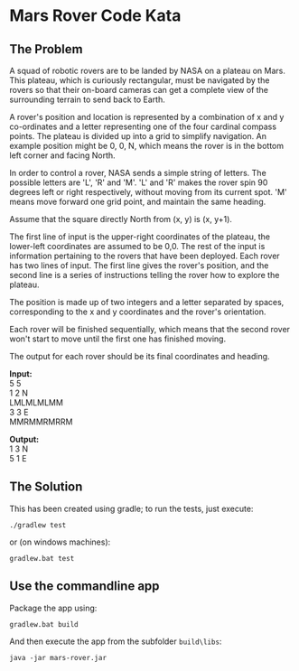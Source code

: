 # Mars Rover Code Kata

## The Problem

A squad of robotic rovers are to be landed by NASA on a plateau on Mars.
This plateau, which is curiously rectangular, must be navigated by the rovers
so that their on-board cameras can get a complete view of the surrounding
terrain to send back to Earth.

A rover's position and location is represented by a combination of x and y
co-ordinates and a letter representing one of the four cardinal compass points.
The plateau is divided up into a grid to simplify navigation. An example position
might be 0, 0, N, which means the rover is in the bottom left corner and facing North.

In order to control a rover, NASA sends a simple string of letters. The possible
letters are 'L', 'R' and 'M'. 'L' and 'R' makes the rover spin 90 degrees left
or right respectively, without moving from its current spot. 'M' means move
forward one grid point, and maintain the same heading.

Assume that the square directly North from (x, y) is (x, y+1).

The first line of input is the upper-right coordinates of the plateau, the
lower-left coordinates are assumed to be 0,0. The rest of the input is information
pertaining to the rovers that have been deployed. Each rover has two lines of
input. The first line gives the rover's position, and the second line is a series
of instructions telling the rover how to explore the plateau.

The position is made up of two integers and a letter separated by spaces,
corresponding to the x and y coordinates and the rover's orientation.

Each rover will be finished sequentially, which means that the second rover
won't start to move until the first one has finished moving.

The output for each rover should be its final coordinates and heading.

**Input:**  
5 5  
1 2 N  
LMLMLMLMM  
3 3 E  
MMRMMRMRRM

**Output:**  
1 3 N  
5 1 E

## The Solution

This has been created using gradle; to run the tests, just execute:

```
./gradlew test
```

or (on windows machines):

```
gradlew.bat test
```

## Use the commandline app

Package the app using:

```
gradlew.bat build
```

And then execute the app from the subfolder `build\libs`:

```
java -jar mars-rover.jar
```
